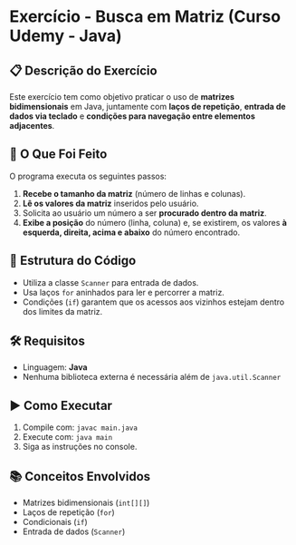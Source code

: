 # Exercício - Busca em Matriz (Curso Udemy - Java)

## 📋 Descrição do Exercício
Este exercício tem como objetivo praticar o uso de **matrizes bidimensionais** em Java, juntamente com **laços de repetição**, **entrada de dados via teclado** e **condições para navegação entre elementos adjacentes**.

## 🧠 O Que Foi Feito
O programa executa os seguintes passos:

1. **Recebe o tamanho da matriz** (número de linhas e colunas).
2. **Lê os valores da matriz** inseridos pelo usuário.
3. Solicita ao usuário um número a ser **procurado dentro da matriz**.
4. **Exibe a posição** do número (linha, coluna) e, se existirem, os valores **à esquerda, direita, acima e abaixo** do número encontrado.


## 📁 Estrutura do Código
- Utiliza a classe `Scanner` para entrada de dados.
- Usa laços `for` aninhados para ler e percorrer a matriz.
- Condições (`if`) garantem que os acessos aos vizinhos estejam dentro dos limites da matriz.

## 🛠️ Requisitos
- Linguagem: **Java**
- Nenhuma biblioteca externa é necessária além de `java.util.Scanner`

## ▶️ Como Executar
1. Compile com: `javac main.java`
2. Execute com: `java main`
3. Siga as instruções no console.

## 📚 Conceitos Envolvidos
- Matrizes bidimensionais (`int[][]`)
- Laços de repetição (`for`)
- Condicionais (`if`)
- Entrada de dados (`Scanner`)

